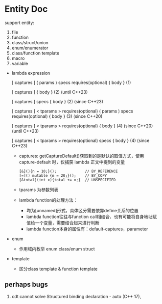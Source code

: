 # Entity Doc



support entity:

1) file
2) function
3) class/struct/union
4) enum/enumerator
5) class/function template
6) macro
7) variable



- lambda expression

    [ captures ] ( params ) specs requires(optional) { body }	(1)	

    [ captures ] { body }	(2)	(until C++23)

    [ captures ] specs { body }	(2)	(since C++23)

    [ captures ] < tparams > requires(optional) ( params ) specs requires(optional) { body }	(3)	(since C++20)

    [ captures ] < tparams > requires(optional) { body }	(4)	(since C++20) (until C++23)

    [ captures ] < tparams > requires(optional) specs { body }	(4)	(since C++23)

    - captures: getCaptureDefault()获取到的是默认的取值方式，使用 capture-default 时，仅捕获 lambda 正文中提到的变量
        ```
        [&](){n = 10;}();             // BY_REFERENCE
        [=]() mutable {n = 20;}();    // BY_COPY
        [&total](int x){total += x;}  // UNSPECIFIED
        ```
        
    - tparams 为参数列表

    - lambda function的处理方法：
        - 均为[unnamed]形式，具体区分需要依靠define关系的位置
        - lambda function往往与function call相结合，也有可能将自身地址赋值给一个变量，需要结合起来进行判断
        - lambda function本身的属性有：default-captures，parameter

- enum
  - 作用域内枚举 enum class/enum struct

- template

    - 区分class template & function template


## perhaps bugs

1) cdt cannot solve Structured binding declaration - auto (C++ 17), 
